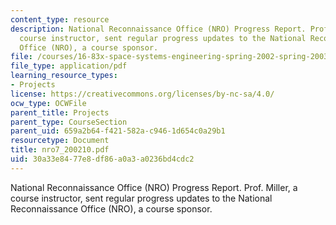 ```yaml
---
content_type: resource
description: National Reconnaissance Office (NRO) Progress Report. Prof. Miller, a
  course instructor, sent regular progress updates to the National Reconnaissance
  Office (NRO), a course sponsor.
file: /courses/16-83x-space-systems-engineering-spring-2002-spring-2003/30a33e8477e8df86a0a3a0236bd4cdc2_nro7_200210.pdf
file_type: application/pdf
learning_resource_types:
- Projects
license: https://creativecommons.org/licenses/by-nc-sa/4.0/
ocw_type: OCWFile
parent_title: Projects
parent_type: CourseSection
parent_uid: 659a2b64-f421-582a-c946-1d654c0a29b1
resourcetype: Document
title: nro7_200210.pdf
uid: 30a33e84-77e8-df86-a0a3-a0236bd4cdc2
---
```

National Reconnaissance Office (NRO) Progress Report. Prof. Miller, a course instructor, sent regular progress updates to the National Reconnaissance Office (NRO), a course sponsor.